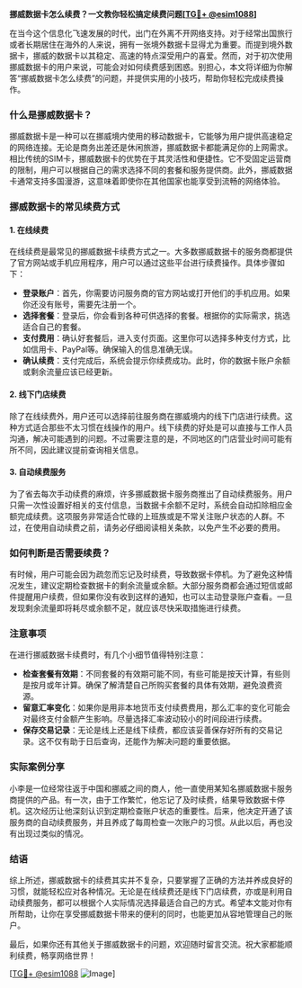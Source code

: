 **挪威数据卡怎么续费？一文教你轻松搞定续费问题[[TG💪+ @esim1088](https://t.me/s/esim1088)]**

在当今这个信息化飞速发展的时代，出门在外离不开网络支持。对于经常出国旅行或者长期居住在海外的人来说，拥有一张境外数据卡显得尤为重要。而提到境外数据卡，挪威的数据卡以其稳定、高速的特点深受用户的喜爱。然而，对于初次使用挪威数据卡的用户来说，可能会对如何续费感到困惑。别担心，本文将详细为你解答“挪威数据卡怎么续费”的问题，并提供实用的小技巧，帮助你轻松完成续费操作。

### 什么是挪威数据卡？

挪威数据卡是一种可以在挪威境内使用的移动数据卡，它能够为用户提供高速稳定的网络连接。无论是商务出差还是休闲旅游，挪威数据卡都能满足你的上网需求。相比传统的SIM卡，挪威数据卡的优势在于其灵活性和便捷性。它不受固定运营商的限制，用户可以根据自己的需求选择不同的套餐和服务提供商。此外，挪威数据卡通常支持多国漫游，这意味着即使你在其他国家也能享受到流畅的网络体验。

### 挪威数据卡的常见续费方式

#### 1. 在线续费

在线续费是最常见的挪威数据卡续费方式之一。大多数挪威数据卡的服务商都提供了官方网站或手机应用程序，用户可以通过这些平台进行续费操作。具体步骤如下：

- **登录账户**：首先，你需要访问服务商的官方网站或打开他们的手机应用。如果你还没有账号，需要先注册一个。
- **选择套餐**：登录后，你会看到各种可供选择的套餐。根据你的实际需求，挑选适合自己的套餐。
- **支付费用**：确认好套餐后，进入支付页面。这里你可以选择多种支付方式，比如信用卡、PayPal等。确保输入的信息准确无误。
- **确认续费**：支付完成后，系统会提示你续费成功。此时，你的数据卡账户余额或剩余流量应该已经更新。

#### 2. 线下门店续费

除了在线续费外，用户还可以选择前往服务商在挪威境内的线下门店进行续费。这种方式适合那些不太习惯在线操作的用户。线下续费的好处是可以直接与工作人员沟通，解决可能遇到的问题。不过需要注意的是，不同地区的门店营业时间可能有所不同，因此建议提前查询相关信息。

#### 3. 自动续费服务

为了省去每次手动续费的麻烦，许多挪威数据卡服务商推出了自动续费服务。用户只需一次性设置好相关的支付信息，当数据卡余额不足时，系统会自动扣除相应金额完成续费。这项服务非常适合忙碌的上班族或是不常关注账户状态的人群。不过，在使用自动续费之前，请务必仔细阅读相关条款，以免产生不必要的费用。

### 如何判断是否需要续费？

有时候，用户可能会因为疏忽而忘记及时续费，导致数据卡停机。为了避免这种情况发生，建议定期检查数据卡的剩余流量或余额。大部分服务商都会通过短信或邮件提醒用户续费，但如果你没有收到这样的通知，也可以主动登录账户查看。一旦发现剩余流量即将耗尽或余额不足，就应该尽快采取措施进行续费。

### 注意事项

在进行挪威数据卡续费时，有几个小细节值得特别注意：

- **检查套餐有效期**：不同套餐的有效期可能不同，有些可能是按天计算，有些则是按月或年计算。确保了解清楚自己所购买套餐的具体有效期，避免浪费资源。
- **留意汇率变化**：如果你是用非本地货币支付续费费用，那么汇率的变化可能会对最终支付金额产生影响。尽量选择汇率波动较小的时间段进行续费。
- **保存交易记录**：无论是线上还是线下续费，都应该妥善保存好所有的交易记录。这不仅有助于日后查询，还能作为解决问题的重要依据。

### 实际案例分享

小李是一位经常往返于中国和挪威之间的商人，他一直使用某知名挪威数据卡服务商提供的产品。有一次，由于工作繁忙，他忘记了及时续费，结果导致数据卡停机。这次经历让他深刻认识到定期检查账户状态的重要性。后来，他决定开通了该服务商的自动续费服务，并且养成了每周检查一次账户的习惯。从此以后，再也没有出现过类似的情况。

### 结语

综上所述，挪威数据卡的续费其实并不复杂，只要掌握了正确的方法并养成良好的习惯，就能轻松应对各种情况。无论是在线续费还是线下门店续费，亦或是利用自动续费服务，都可以根据个人实际情况选择最适合自己的方式。希望本文能对你有所帮助，让你在享受挪威数据卡带来的便利的同时，也能更加从容地管理自己的账户。

最后，如果你还有其他关于挪威数据卡的问题，欢迎随时留言交流。祝大家都能顺利续费，畅享网络世界！

[[TG💪+ @esim1088](https://t.me/s/esim1088) ![Image](https://i.postimg.cc/4NQfJmqS/Snipaste-2025-05-13-00-14-12.png)]